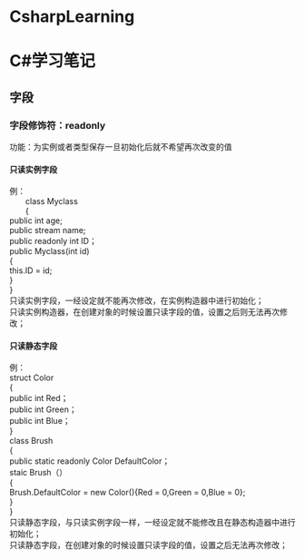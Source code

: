 # CsharpLearning
# C#学习笔记
## 字段
### 字段修饰符：readonly
功能：为实例或者类型保存一旦初始化后就不希望再次改变的值
#### 只读实例字段
例：  
&emsp;&emsp;class Myclass  
  &emsp;&emsp;{   
    public int age;  
    public stream name;  
    public readonly int ID；  
    public Myclass(int id)  
    {  
      this.ID = id;  
    }  
  }  
只读实例字段，一经设定就不能再次修改，在实例构造器中进行初始化；  
只读实例构造器，在创建对象的时候设置只读字段的值，设置之后则无法再次修改；  
#### 只读静态字段
例：  
  struct Color  
  {  
    public int Red；  
    public int Green；  
    public int Blue；  
  }  
  class Brush  
  {  
    public static readonly Color DefaultColor；  
    staic Brush（）  
    {  
      Brush.DefaultColor = new Color(){Red = 0,Green = 0,Blue = 0};  
    }  
  }  
  只读静态字段，与只读实例字段一样，一经设定就不能修改且在静态构造器中进行初始化；  
  只读静态字段，在创建对象的时候设置只读字段的值，设置之后无法再次修改；  
